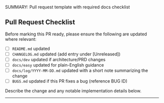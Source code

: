 SUMMARY: Pull request template with required docs checklist

## Pull Request Checklist

Before marking this PR ready, please ensure the following are updated where relevant:

- [ ] `README.md` updated
- [ ] `CHANGELOG.md` updated (add entry under [Unreleased])
- [ ] `docs/dev` updated if architecture/PRD changes
- [ ] `docs/easy` updated for plain-English guidance
- [ ] `docs/log/YYYY-MM-DD.md` updated with a short note summarizing the change
- [ ] `BUGS.md` updated if this PR fixes a bug (reference BUG ID)

Describe the change and any notable implementation details below.

---

<!-- Add screenshots, testing notes, and any migration steps here -->


